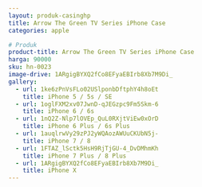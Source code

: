 ```yaml
---
layout: produk-casinghp
title: Arrow The Green TV Series iPhone Case
categories: apple

# Produk
product-title: Arrow The Green TV Series iPhone Case
harga: 90000
sku: hn-0023
image-drive: 1ARgigBYXQ2fCo8EFyaEBIrb8Xb7M9Di_
gallery:
  - url: 1ke6zPnVsFLo02USlponbDftphY4h8oEt
    title: iPhone 5 / 5s / SE
  - url: 1oglFXM2xv07JwnD-qJEGzpc9Fm5Skm-6
    title: iPhone 6 / 6s
  - url: 1nQ2Z-Nlp7lOVEp_QuL0RXjtViEw0xOrD
    title: iPhone 6 Plus / 6s Plus
  - url: 1auqlrwVy29zPJ2yWQAozAWUuCKUbN5j-
    title: iPhone 7 / 8
  - url: 1FTAZ_lSctk5HsH9RjTjGU-4_DvDMhmKh
    title: iPhone 7 Plus / 8 Plus
  - url: 1ARgigBYXQ2fCo8EFyaEBIrb8Xb7M9Di_
    title: iPhone X
---
```

